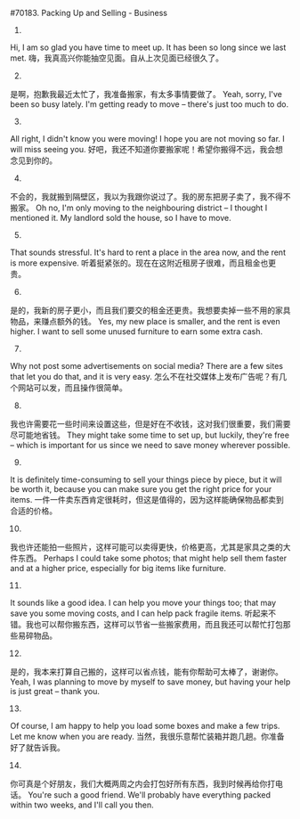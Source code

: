 #70183. Packing Up and Selling - Business

1.
Hi, I am so glad you have time to meet up. It has been so long since we last met.
嗨，我真高兴你能抽空见面。自从上次见面已经很久了。

2.
是啊，抱歉我最近太忙了，我准备搬家，有太多事情要做了。
Yeah, sorry, I've been so busy lately. I'm getting ready to move – there's just too much to do.

3.
All right, I didn't know you were moving! I hope you are not moving so far. I will miss seeing you.
好吧，我还不知道你要搬家呢！希望你搬得不远，我会想念见到你的。

4.
不会的，我就搬到隔壁区，我以为我跟你说过了。我的房东把房子卖了，我不得不搬家。
Oh no, I'm only moving to the neighbouring district – I thought I mentioned it. My landlord sold the house, so I have to move.

5.
That sounds stressful. It's hard to rent a place in the area now, and the rent is more expensive.
听着挺紧张的。现在在这附近租房子很难，而且租金也更贵。

6.
是的，我新的房子更小，而且我们要交的租金还更贵。我想要卖掉一些不用的家具物品，来赚点额外的钱。
Yes, my new place is smaller, and the rent is even higher. I want to sell some unused furniture to earn some extra cash.

7.
Why not post some advertisements on social media? There are a few sites that let you do that, and it is very easy.
怎么不在社交媒体上发布广告呢？有几个网站可以发，而且操作很简单。

8.
我也许需要花一些时间来设置这些，但是好在不收钱，这对我们很重要，我们需要尽可能地省钱。
They might take some time to set up, but luckily, they're free – which is important for us since we need to save money wherever possible.

9.
It is definitely time-consuming to sell your things piece by piece, but it will be worth it, because you can make sure you get the right price for your items.
一件一件卖东西肯定很耗时，但这是值得的，因为这样能确保物品都卖到合适的价格。

10.
我也许还能拍一些照片，这样可能可以卖得更快，价格更高，尤其是家具之类的大件东西。
Perhaps I could take some photos; that might help sell them faster and at a higher price, especially for big items like furniture.

11.
It sounds like a good idea. I can help you move your things too; that may save you some moving costs, and I can help pack fragile items.
听起来不错。我也可以帮你搬东西，这样可以节省一些搬家费用，而且我还可以帮忙打包那些易碎物品。

12.
是的，我本来打算自己搬的，这样可以省点钱，能有你帮助可太棒了，谢谢你。
Yeah, I was planning to move by myself to save money, but having your help is just great – thank you.

13.
Of course, I am happy to help you load some boxes and make a few trips. Let me know when you are ready.
当然，我很乐意帮忙装箱并跑几趟。你准备好了就告诉我。

14.
你可真是个好朋友，我们大概两周之内会打包好所有东西，我到时候再给你打电话。
You're such a good friend. We'll probably have everything packed within two weeks, and I'll call you then.